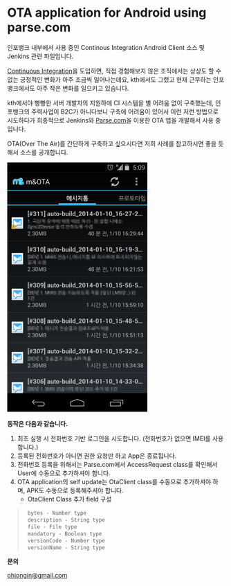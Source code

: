 OTA application for Android using parse.com
===========================================

인포뱅크 내부에서 사용 중인 Continous Integration Android Client 소스 및 Jenkins 관련 파일입니다.

[Continuous Integration](http://http://pragmaticstory.com/224)을 도입하면, 직접 경험해보지 않은 조직에서는 상상도 할 수 없는 긍정적인 변화가 아주 조금씩 일어나는데요, kth에서도 그랬고 현재 근무하는 인포뱅크에서도 아주 작은 변화를 일으키고 있습니다.

kth에서야 빵빵한 서버 개발자의 지원하에 CI 시스템을 별 어려움 없이 구축했는데, 인포뱅크의 주력사업이 B2C가 아니다보니 구축에 어려움이 있어서 이런 저런 방법으로 시도하다가 최종적으로 Jenkins와 [Parse.com](http://parse.com)을 이용한 OTA 앱을 개발해서 사용 중입니다.

OTA(Over The Air)를 간단하게 구축하고 싶으시다면 저희 사례를 참고하시면 좋을 듯 해서 소스를 공개합니다.

![인포뱅크 OTA 스크린샷](screenshot.png)

**동작은 다음과 같습니다.**

1. 최초 실행 시 전화번호 기반 로그인을 시도합니다. (전화번호가 없으면 IMEI를 사용합니다.)
2. 등록된 전화번호가 아니면 권한 요청만 하고 App은 종료됩니다.
3. 전화번호 등록을 위해서는 Parse.com에서 AccessRequest class를 확인해서 User에 수동으로 추가하셔야 합니다.
4. OTA application의 self update는 OtaClient class를 수동으로 추가하셔야 하며, APK도 수동으로 등록해주셔야 합니다.
   * OtaClient Class 추가 field 구성
  
>      bytes - Number type
>      description - String type
>      file - File type
>      mandatory - Boolean type
>      versionCode - Number type
>      versionName - String type

**문의**

ohjongin@gmail.com

